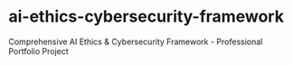 # ai-ethics-cybersecurity-framework
Comprehensive AI Ethics &amp; Cybersecurity Framework - Professional Portfolio Project
